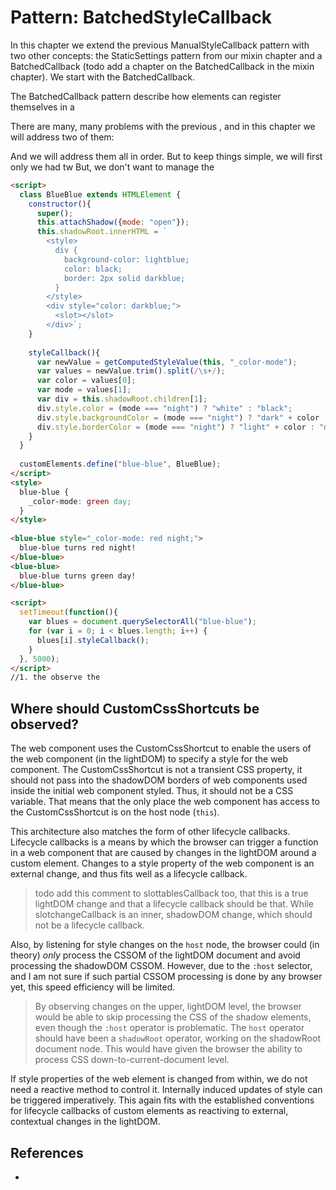 # Pattern: BatchedStyleCallback

In this chapter we extend the previous ManualStyleCallback pattern with two other
concepts: the StaticSettings pattern from our mixin chapter and a BatchedCallback 
(todo add a chapter on the BatchedCallback in the mixin chapter).
We start with the BatchedCallback.

The BatchedCallback pattern describe how elements can register themselves in a 


There are many, many problems with the previous ,
and in this chapter we will address two of them:

And we will address them all in order. But to keep things simple, we will first only 
 we had tw
But, we don't want to manage the 

```html
<script>  
  class BlueBlue extends HTMLElement {
    constructor(){
      super();
      this.attachShadow({mode: "open"});
      this.shadowRoot.innerHTML = `
        <style>
          div {                                                                
            background-color: lightblue;                                  /*[1]*/
            color: black;
            border: 2px solid darkblue;
          }
        </style>
        <div style="color: darkblue;">
          <slot></slot>
        </div>`;                                                          //[2]
    }
  
    styleCallback(){                                                      
      var newValue = getComputedStyleValue(this, "_color-mode");          //[1]
      var values = newValue.trim().split(/\s+/);
      var color = values[0];
      var mode = values[1];
      var div = this.shadowRoot.children[1];
      div.style.color = (mode === "night") ? "white" : "black";
      div.style.backgroundColor = (mode === "night") ? "dark" + color : "light" + color;
      div.style.borderColor = (mode === "night") ? "light" + color : "dark" + color;
    }
  }
  
  customElements.define("blue-blue", BlueBlue);
</script>
<style>
  blue-blue {
    _color-mode: green day;
  }
</style>
  
<blue-blue style="_color-mode: red night;">                               <!--3-->
  blue-blue turns red night!
</blue-blue>
<blue-blue>                                                               <!--3-->
  blue-blue turns green day!
</blue-blue>

<script>
  setTimeout(function(){
    var blues = document.querySelectorAll("blue-blue");
    for (var i = 0; i < blues.length; i++) {
      blues[i].styleCallback();
    }
  }, 5000);
</script>
//1. the observe the 
```

## Where should CustomCssShortcuts be observed?

The web component uses the CustomCssShortcut to enable the users of the web component (in the lightDOM)
to specify a style for the web component. 
The CustomCssShortcut is not a transient CSS property, it should not pass into the shadowDOM borders of 
web components used inside the initial web component styled. Thus, it should not be a CSS variable.
That means that the only place the web component has access to the CustomCssShortcut is on the host node
(`this`).

This architecture also matches the form of other lifecycle callbacks.
Lifecycle callbacks is a means by which the browser can trigger a function in a web component that
are caused by changes in the lightDOM around a custom element. 
Changes to a style property of the web component is an external change, and thus fits well as a 
lifecycle callback.

> todo add this comment to slottablesCallback too, that this is a true lightDOM change and that a 
lifecycle callback should be that. While slotchangeCallback is an inner, shadowDOM change, 
which should not be a lifecycle callback.

Also, by listening for style changes on the `host` node, the browser could (in theory) *only*
process the CSSOM of the lightDOM document and avoid processing the shadowDOM CSSOM.
However, due to the `:host` selector, and I am not sure if such partial CSSOM processing is done by any 
browser yet, this speed efficiency will be limited.

> By observing changes on the upper, lightDOM level, the browser would be able to skip processing 
  the CSS of the shadow elements, even though the `:host` operator is problematic.
  The `host` operator should have been a `shadowRoot` operator, working on the shadowRoot document node.
  This would have given the browser the ability to process CSS down-to-current-document level.

If style properties of the web element is changed from within, we do not need a reactive method
to control it. Internally induced updates of style can be triggered imperatively.
This again fits with the established conventions for lifecycle callbacks of custom elements as
reactiving to external, contextual changes in the lightDOM. 

## References

 * 